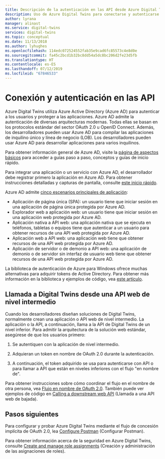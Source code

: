 ```yaml
---
title: Descripción de la autenticación en las API desde Azure Digital Twins | Microsoft Docs
description: Uso de Azure Digital Twins para conectarse y autenticarse en las API
author: lyrana
manager: alinast
ms.service: digital-twins
services: digital-twins
ms.topic: conceptual
ms.date: 11/13/2018
ms.author: lyhughes
ms.openlocfilehash: 114edc072524552fab35e9cad6fc85573c4e8d0e
ms.sourcegitcommit: fa45c2bcd1b32bc8dd54a5dc8bc206d2fe23d5fb
ms.translationtype: HT
ms.contentlocale: es-ES
ms.lasthandoff: 07/12/2019
ms.locfileid: "67846533"
---
```

# <a name="connect-and-authenticate-to-apis"></a>Conexión y autenticación en las API

Azure Digital Twins utiliza Azure Active Directory (Azure AD) para autenticar a los usuarios y proteger a las aplicaciones. Azure AD admite la autenticación de diversas arquitecturas modernas. Todas ellas se basan en los protocolos estándar del sector OAuth 2.0 u OpenID Connect. Además, los desarrolladores pueden usar Azure AD para compilar las aplicaciones de inquilino único y línea de negocio (LOB). Los desarrolladores pueden usar Azure AD para desarrollar aplicaciones para varios inquilinos.

Para obtener información general de Azure AD, visite la [página de aspectos básicos](https://docs.microsoft.com/azure/active-directory/fundamentals/index) para acceder a guías paso a paso, conceptos y guías de inicio rápido.

Para integrar una aplicación o un servicio con Azure AD, el desarrollador debe registrar primero la aplicación en Azure AD. Para obtener instrucciones detalladas y capturas de pantalla, consulte [este inicio rápido](https://docs.microsoft.com/azure/active-directory/develop/quickstart-v1-add-azure-ad-app).

Azure AD admite [cinco escenarios principales de aplicación](https://docs.microsoft.com/azure/active-directory/develop/v2-app-types):

* Aplicación de página única (SPA): un usuario tiene que iniciar sesión en una aplicación de página única protegida por Azure AD.
* Explorador web a aplicación web: un usuario tiene que iniciar sesión en una aplicación web protegida por Azure AD.
* Aplicación nativa a API web: una aplicación nativa que se ejecuta en teléfonos, tabletas o equipos tiene que autenticar a un usuario para obtener recursos de una API web protegida por Azure AD.
* Aplicación web a API web: una aplicación web tiene que obtener recursos de una API web protegida por Azure AD.
* Aplicación de servidor o de demonio a API web: una aplicación de demonio o de servidor sin interfaz de usuario web tiene que obtener recursos de una API web protegida por Azure AD.

La biblioteca de autenticación de Azure para Windows ofrece muchas alternativas para adquirir tokens de Active Directory. Para obtener más información en la biblioteca y ejemplos de código, vea [este artículo](https://github.com/AzureAD/azure-activedirectory-library-for-dotnet/wiki).

## <a name="call-digital-twins-from-a-middle-tier-web-api"></a>Llamada a Digital Twins desde una API web de nivel intermedio

Cuando los desarrolladores diseñan soluciones de Digital Twins, normalmente crean una aplicación o API web de nivel intermedio. La aplicación o la API, a continuación, llama a la API de Digital Twins de un nivel inferior. Para admitir la arquitectura de la solución web estándar, asegúrese de que los usuarios primero:

1. Se autentiquen con la aplicación de nivel intermedio.

1. Adquieran un token en nombre de OAuth 2.0 durante la autenticación.

1. A continuación, el token adquirido se usa para autenticarse con API o para llamar a API que están en niveles inferiores con el flujo "en nombre de".

Para obtener instrucciones sobre cómo coordinar el flujo en el nombre de otra persona, vea [Flujo en nombre de OAuth 2.0](https://docs.microsoft.com/azure/active-directory/develop/v2-oauth2-on-behalf-of-flow). También puede ver ejemplos de código en [Calling a downstream web API](https://azure.microsoft.com/resources/samples/active-directory-dotnet-webapi-onbehalfof/) (Llamada a una API web de bajada).

## <a name="next-steps"></a>Pasos siguientes

Para configurar y probar Azure Digital Twins mediante el flujo de concesión implícita de OAuth 2.0, lea [Configure Postman](./how-to-configure-postman.md) (Configurar Postman).

Para obtener información acerca de la seguridad en Azure Digital Twins, consulte [Create and manage role assignments](./security-create-manage-role-assignments.md) (Creación y administración de las asignaciones de roles).
